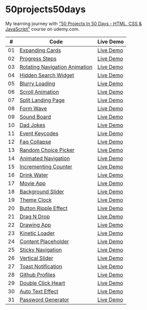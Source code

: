 # 50projects50days

My learning journey with ["50 Projects In 50 Days - HTML, CSS & JavaScript"](https://www.udemy.com/course/50-projects-50-days/) course on udemy.com.

|  #  | Code                                                                                                                 | Live Demo                                                     |
| :-: | -------------------------------------------------------------------------------------------------------------------- | ------------------------------------------------------------- |
| 01  | [Expanding Cards](https://github.com/bayramhayri/50projects50days/tree/master/01-expanding-cards/)                   | [Live Demo](https://eager-lalande-b4a1d1.netlify.app/)        |
| 02  | [Progress Steps](https://github.com/bayramhayri/50projects50days/tree/master/02-progress-steps/)                     | [Live Demo](https://lucid-kilby-ff041d.netlify.app/)          |
| 03  | [Rotating Navigation Animation](https://github.com/bayramhayri/50projects50days/tree/master/03-rotating-navigation/) | [Live Demo](https://quirky-montalcini-0458a3.netlify.app/)    |
| 04  | [Hidden Search Widget](https://github.com/bayramhayri/50projects50days/tree/master/04-hidden-search/)                | [Live Demo](https://dreamy-goldberg-4112b5.netlify.app/)      |
| 05  | [Blurry Loading](https://github.com/bayramhayri/50projects50days/tree/master/05-blurry-loading)                      | [Live Demo](https://adoring-leavitt-b5120b.netlify.app/)      |
| 06  | [Scroll Animation](https://github.com/bayramhayri/50projects50days/tree/master/06-scroll-animation/)                 | [Live Demo](https://tender-golick-795b56.netlify.app/)        |
| 07  | [Split Landing Page](https://github.com/bayramhayri/50projects50days/tree/master/07-split-landing-page/)             | [Live Demo](https://friendly-meitner-956f5b.netlify.app/)     |
| 08  | [Form Wave](https://github.com/bayramhayri/50projects50days/tree/master/08-form-wave-animation/)                     | [Live Demo](https://xenodochial-bartik-dcdcb6.netlify.app/)   |
| 09  | [Sound Board](https://github.com/bayramhayri/50projects50days/tree/master/09-sound-board/)                           | [Live Demo](https://eager-turing-3f2596.netlify.app/)         |
| 10  | [Dad Jokes](https://github.com/bayramhayri/50projects50days/tree/master/10-dad-jokes/)                               | [Live Demo](https://trusting-jepsen-74df39.netlify.app/)      |
| 11  | [Event Keycodes](https://github.com/bayramhayri/50projects50days/tree/master/11-event-keycodes/)                     | [Live Demo](https://dreamy-pare-5f7d30.netlify.app/)          |
| 12  | [Faq Collapse](https://github.com/bayramhayri/50projects50days/tree/master/12-faq-collapse/)                         | [Live Demo](https://confident-clarke-9d121b.netlify.app/)     |
| 13  | [Random Choice Picker](https://github.com/bayramhayri/50projects50days/tree/master/13-random-choice-picker/)         | [Live Demo](https://cocky-swartz-58cb70.netlify.app/)         |
| 14  | [Animated Navigation](https://github.com/bayramhayri/50projects50days/tree/master/14-animated-navigation/)           | [Live Demo](https://jovial-carson-16ac5e.netlify.app/)        |
| 15  | [Incrementing Counter](https://github.com/bayramhayri/50projects50days/tree/master/15-increment-counter/)            | [Live Demo](https://gracious-hermann-2b1c19.netlify.app/)     |
| 16  | [Drink Water](https://github.com/bayramhayri/50projects50days/tree/master/16-drink-water/)                           | [Live Demo](https://frosty-franklin-b80711.netlify.app/)      |
| 17  | [Movie App](https://github.com/bayramhayri/50projects50days/tree/master/17-movie-app/)                               | [Live Demo](https://suspicious-albattani-3d4fc3.netlify.app/) |
| 18  | [Background Slider](https://github.com/bayramhayri/50projects50days/tree/master/18-background-slider/)               | [Live Demo](https://vigorous-lamarr-2890f7.netlify.app/)      |
| 19  | [Theme Clock](https://github.com/bayramhayri/50projects50days/tree/master/19-theme-clock/)                           | [Live Demo](https://blissful-kowalevski-fdaa6d.netlify.app/)  |
| 20  | [Button Ripple Effect](https://github.com/bayramhayri/50projects50days/tree/master/20-button-ripple-effect/)         | [Live Demo](https://naughty-hoover-4e6361.netlify.app/)       |
| 21  | [Drag N Drop](https://github.com/bayramhayri/50projects50days/tree/master/21-drag-n-drop/)                           | [Live Demo](https://romantic-carson-8a497c.netlify.app/)      |
| 22  | [Drawing App](https://github.com/bayramhayri/50projects50days/tree/master/22-drawing-app/)                           | [Live Demo](https://stoic-jones-013c35.netlify.app/)          |
| 23  | [Kinetic Loader](https://github.com/bayramhayri/50projects50days/tree/master/23-kinetic-loader/)                     | [Live Demo](https://fervent-swirles-91c9c2.netlify.app/)      |
| 24  | [Content Placeholder](https://github.com/bayramhayri/50projects50days/tree/master/24-content-placeholder/)           | [Live Demo](https://confident-lichterman-7a635e.netlify.app/) |
| 25  | [Sticky Navigation](https://github.com/bayramhayri/50projects50days/tree/master/25-sticky-navigation/)               | [Live Demo](https://awesome-ride-a695b6.netlify.app/)         |
| 26  | [Vertical Slider](https://github.com/bayramhayri/50projects50days/tree/master/26-vertical-slider/)                   | [Live Demo](https://musing-booth-ac828f.netlify.app/)         |
| 27  | [Toast Notification](https://github.com/bayramhayri/50projects50days/tree/master/27-toast-notification/)             | [Live Demo](https://suspicious-ritchie-1407fa.netlify.app/)   |
| 28  | [Github Profiles](https://github.com/bayramhayri/50projects50days/tree/master/28-github-profiles/)                   | [Live Demo](https://modest-lumiere-3bdfca.netlify.app/)       |
| 29  | [Double Click Heart](https://github.com/bayramhayri/50projects50days/tree/master/29-double-click-heart/)             | [Live Demo](https://stupefied-fermi-63929d.netlify.app/)      |
| 30  | [Auto Text Effect](https://github.com/bayramhayri/50projects50days/tree/master/30-auto-text-effect/)                 | [Live Demo](https://ecstatic-shannon-870c3a.netlify.app/)     |
| 31  | [Password Generator](https://github.com/bayramhayri/50projects50days/tree/master/31-password-generator/)             | [Live Demo](https://serene-jepsen-a06a09.netlify.app/)        |
